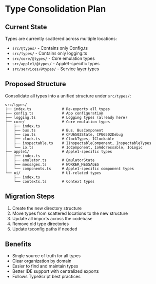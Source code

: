 # Type Consolidation Plan

## Current State

Types are currently scattered across multiple locations:
- `src/@types/` - Contains only Config.ts
- `src/types/` - Contains only logging.ts  
- `src/core/@types/` - Core emulation types
- `src/apple1/@types/` - Apple1-specific types
- `src/services/@types/` - Service layer types

## Proposed Structure

Consolidate all types into a unified structure under `src/types/`:

```
src/types/
├── index.ts              # Re-exports all types
├── config.ts             # App configuration
├── logging.ts            # Logging types (already here)
├── core/                 # Core emulation types
│   ├── index.ts
│   ├── bus.ts            # Bus, BusComponent
│   ├── cpu.ts            # CPU6502State, CPU6502Debug
│   ├── clock.ts          # ClockTypes, IClockable
│   ├── inspectable.ts    # IInspectableComponent, InspectableTypes
│   └── io.ts             # IoComponent, IoAddressable, IoLogic
├── apple1/               # Apple1-specific types
│   ├── index.ts
│   ├── emulator.ts       # EmulatorState
│   ├── messages.ts       # WORKER_MESSAGES
│   └── components.ts     # Apple1-specific component types
└── ui/                   # UI-related types
    ├── index.ts
    └── contexts.ts       # Context types
```

## Migration Steps

1. Create the new directory structure
2. Move types from scattered locations to the new structure
3. Update all imports across the codebase
4. Remove old type directories
5. Update tsconfig paths if needed

## Benefits

- Single source of truth for all types
- Clear organization by domain
- Easier to find and maintain types
- Better IDE support with centralized exports
- Follows TypeScript best practices